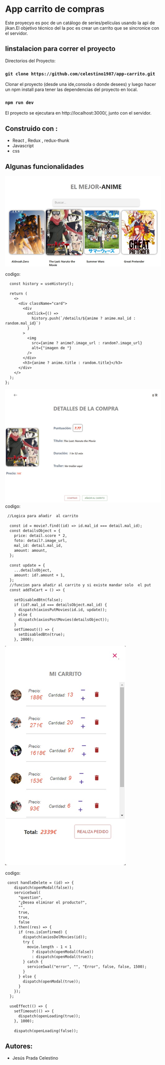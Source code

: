 # App  carrito de compras

Este proyecyo es poc de un catálogo de series/películas usando la api de jikan.El objetivo técnico del la poc es crear un carrito que se sincronice con el servidor.

## Iinstalacion para correr el proyecto

Directorios del Proyecto:

### `git clone https://github.com/celestino1987/app-carrito.git`

 Clonar el proyecto (desde una ide,consola o donde desees) y luego hacer un npm install para tener las dependencias del proyecto en local.

### `npm run dev `
El proyecto se ejecutara en  http://localhost:3000/,
junto con el servidor.

 
## Construido con :
- React , Redux , redux-thunk 
- Javascript 
- css




## Algunas funcionalidades
![Inicio aplicacion](/src/img/portada.jpg)

codigo:
~~~ export const AppCard = ({ anime, random }) => {
  const history = useHistory();

  return (
    <>
      <div className="card">
        <div
          onClick={() =>
            history.push(`/details/${anime ? anime.mal_id : random.mal_id}`)
          }
        >
          <img
            src={anime ? anime?.image_url : random?.image_url}
            alt={"imagen de "}
          />
        </div>
        <h3>{anime ? anime.title : random.title}</h3>
      </div>
    </>
  );
}; 
~~~ 


![detalles del articulo](/src/img/detalles.jpg)
codigo:


~~~ 
 //Logica para añadir  al carrito

  const id = movie?.find((id) => id.mal_id === detail.mal_id);
  const detailsObject = {
    price: detail.score * 2,
    foto: detail?.image_url,
    mal_id: detail.mal_id,
    amount: amount,
  };

  const update = {
    ...detailsObject,
    amount: id?.amount + 1,
  };
  //funcion para añadir al carrito y si existe mandar solo  el put
  const addToCart = () => {
 
    setDisabledBtn(false);
    if (id?.mal_id === detailsObject.mal_id) {
      dispatch(axiosPutMovies(id.id, update));
    } else {
      dispatch(axiosPostMovies(detailsObject));
    }
    setTimeout(() => {
      setDisabledBtn(true);
    }, 2000);

~~~ 
![Carrito de compras](/src/img/carrito.jpg)

codigo:
~~~
 const handleDelete = (id) => {
    dispatch(openModal(false));
    serviceSwal(
      "question",
      "¿Desea eliminar el producto?",
      "",
      true,
      true,
      false
    ).then((res) => {
      if (res.isConfirmed) {
        dispatch(axiosDelMovies(id));
        try {
          movie.length - 1 < 1
            ? dispatch(openModal(false))
            : dispatch(openModal(true));
        } catch {
          serviceSwal("error", "", "Error", false, false, 1500);
        }
      } else {
        dispatch(openModal(true));
      }
    });
  };

  useEffect(() => {
    setTimeout(() => {
      dispatch(openLoading(true));
    }, 1000);

    dispatch(openLoading(false));
~~~


## Autores:
- Jesús Prada Celestino
